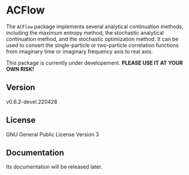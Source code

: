 # ACFlow

The `ACFlow` package implements several analytical continuation methods, including the maximum entropy method, the stochastic analytical continuation method, and the stochastic optimization method. It can be used to convert the single-particle or two-particle correlation functions from imaginary time or imaginary frequency axis to real axis.

This package is currently under developement. **PLEASE USE IT AT YOUR OWN RISK!**

## Version

v0.6.2-devel.220428

## License

GNU General Public License Version 3

## Documentation

Its documentation will be released later.
